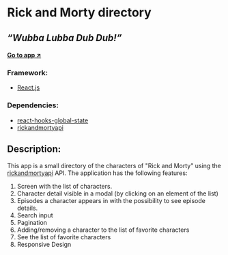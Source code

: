 # Rick and Morty directory

## _“Wubba Lubba Dub Dub!”_

#### [Go to app ↗](https://rick-and-morty-directory.web.app/)

### Framework:
- [React.js](https://reactjs.org/)

### Dependencies:
- [react-hooks-global-state](https://github.com/dai-shi/react-hooks-global-state)
- [rickandmortyapi](https://rickandmortyapi.com/)

## Description:
This app is a small directory of the characters of "Rick and Morty" using the [rickandmortyapi](https://rickandmortyapi.com/) API.
The application has the following features:
1. Screen with the list of characters.
2. Character detail visible in a modal (by clicking on an element of the list)
3. Episodes a character appears in with the possibility to see episode details.
3. Search input
4. Pagination
5. Adding/removing a character to the list of favorite characters
6. See the list of favorite characters
7. Responsive Design

